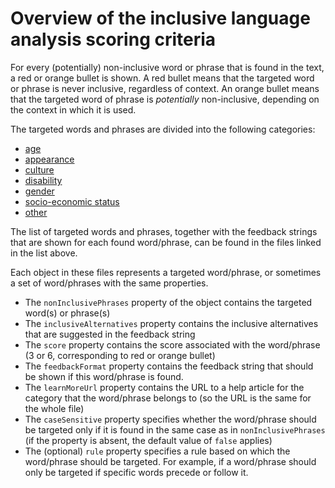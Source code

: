 # Overview of the inclusive language analysis scoring criteria

For every (potentially) non-inclusive word or phrase that is found in the text, a red or orange bullet is shown.
A red bullet means that the targeted word or phrase is never inclusive, regardless of context.
An orange bullet means that the targeted word of phrase is _potentially_ non-inclusive, depending on the context in which it is used.

The targeted words and phrases are divided into the following categories:
* [age](inclusiveLanguage/configuration/ageAssessments.js)
* [appearance](inclusiveLanguage/configuration/appearanceAssessments.js)
* [culture](inclusiveLanguage/configuration/cultureAssessments.js)
* [disability](inclusiveLanguage/configuration/disabilityAssessments.js)
* [gender](inclusiveLanguage/configuration/genderAssessments.js)
* [socio-economic status](inclusiveLanguage/configuration/sesAssessments.js)
* [other](inclusiveLanguage/configuration/otherAssessments.js)

The list of targeted words and phrases, together with the feedback strings that are shown for each found word/phrase,
can be found in the files linked in the list above.

Each object in these files represents a targeted word/phrase, or sometimes a set of word/phrases with the same properties.
- The `nonInclusivePhrases` property of the object contains the targeted word(s) or phrase(s)
- The `inclusiveAlternatives` property contains the inclusive alternatives that are suggested in the feedback string
- The `score` property contains the score associated with the word/phrase (3 or 6, corresponding to red or orange bullet)
- The `feedbackFormat` property contains the feedback string that should be shown if this word/phrase is found.
- The `learnMoreUrl` property contains the URL to a help article for the category that the word/phrase belongs to (so the URL is the same for the whole file)
- The `caseSensitive` property specifies whether the word/phrase should be targeted only if it is found in the same case as in `nonInclusivePhrases` (if the property is absent, the default value of `false` applies)
- The (optional) `rule` property specifies a rule based on which the word/phrase should be targeted. For example, if a word/phrase should only be targeted if specific words precede or follow it.


